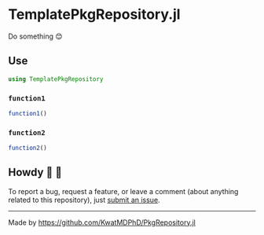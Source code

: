 # TemplatePkgRepository.jl

Do something :blush:

## Use

```jl
using TemplatePkgRepository
```

### `function1`

```jl
function1()
```

### `function2`

```jl
function2()
```

## Howdy :wave: :cowboy_hat_face:

To report a bug, request a feature, or leave a comment (about anything related to this repository), just [submit an issue](https://github.com/KwatMDPhD/TemplatePkgRepository.jl/issues/new/choose).

---

Made by https://github.com/KwatMDPhD/PkgRepository.jl
